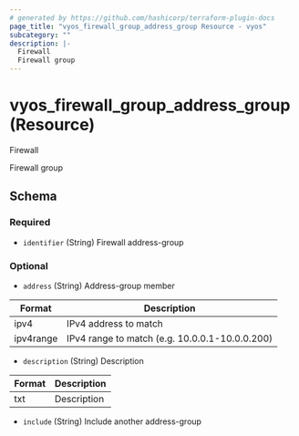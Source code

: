 ```yaml
---
# generated by https://github.com/hashicorp/terraform-plugin-docs
page_title: "vyos_firewall_group_address_group Resource - vyos"
subcategory: ""
description: |-
  Firewall
  Firewall group
---
```


# vyos_firewall_group_address_group (Resource)

Firewall

Firewall group



<!-- schema generated by tfplugindocs -->
## Schema

### Required

- `identifier` (String) Firewall address-group

### Optional

- `address` (String) Address-group member

|  Format  |  Description  |
|----------|---------------|
|  ipv4  |  IPv4 address to match  |
|  ipv4range  |  IPv4 range to match (e.g. 10.0.0.1-10.0.0.200)  |
- `description` (String) Description

|  Format  |  Description  |
|----------|---------------|
|  txt  |  Description  |
- `include` (String) Include another address-group
